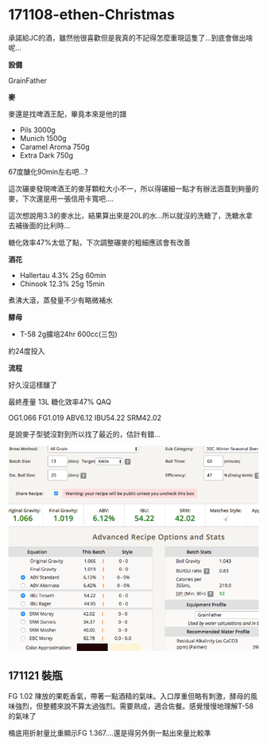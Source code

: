 # 171108-ethen-Christmas

承諾給JC的酒，雖然他很喜歡但是我真的不記得怎麼重現這隻了...到底會做出啥呢...

**設備**

GrainFather

**麥**

麥還是找啤酒王配，畢竟本來是他的譜

* Pils 3000g
* Munich 1500g
* Caramel Aroma 750g
* Extra Dark 750g

67度醣化90min左右吧...?

這次碾麥發現啤酒王的麥芽顆粒大小不一，所以得碾細一點才有辦法涵蓋到夠量的麥，下次還是用一張信用卡寬吧....

這次想說用3.3的麥水比，結果算出來是20L的水...所以就沒的洗糖了，洗糖水拿去補後面的比利時...

糖化效率47%太低了點，下次調整碾麥的粗細應該會有改善

**酒花**

* Hallertau 4.3% 25g 60min
* Chinook 12.3% 25g 15min

煮沸大滾，蒸發量不少有略微補水

**酵母**
 
* T-58 2g擴培24hr 600cc(三包)

約24度投入

**流程**

好久沒這樣釀了

最終產量 13L 糖化效率47% QAQ

OG1.066 FG1.019 ABV6.12 IBU54.22 SRM42.02 

是說麥子型號沒對到所以找了最近的，估計有錯...

![](../img/test72.png)


## 171121 裝瓶

FG 1.02 陳放的果乾香氣，帶著一點酒精的氣味。入口厚重但略有刺激，酵母的風味強烈，但整體來說不算太過強烈。需要熟成，適合佐餐。感覺慢慢地理解T-58的氣味了

桶底用折射量比重顯示FG 1.367....還是得另外倒一點出來量比較準